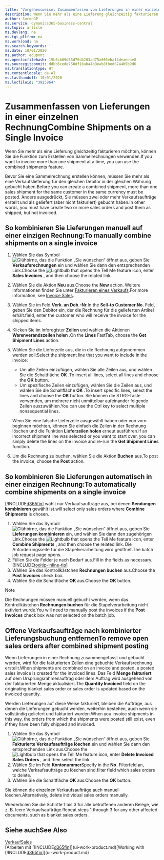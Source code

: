 ```yaml
---
title: 'Vorgehensweise: Zusammenfassen von Lieferungen in einer einzelnen Rechnung | Microsoft Docs'
description: Wenn Sie mehr als eine Lieferung gleichzeitig fakturieren möchten, können Sie die Funktion zum Erstellen von Sammelrechnungen verwenden.
author: SorenGP
ms.service: dynamics365-business-central
ms.topic: article
ms.devlang: na
ms.tgt_pltfrm: na
ms.workload: na
ms.search.keywords: ''
ms.date: 10/01/2020
ms.author: edupont
ms.openlocfilehash: 19b6cb69d33d76d4263ad75a666eba14deaeeae8
ms.sourcegitcommit: ddbb5cede750df1baba4b3eab8fbed6744b5b9d6
ms.translationtype: HT
ms.contentlocale: de-AT
ms.lasthandoff: 10/01/2020
ms.locfileid: "3925964"
---
```

# <a name="combine-shipments-on-a-single-invoice"></a><span data-ttu-id="7299c-103">Zusammenfassen von Lieferungen in einer einzelnen Rechnung</span><span class="sxs-lookup"><span data-stu-id="7299c-103">Combine Shipments on a Single Invoice</span></span>
<span data-ttu-id="7299c-104">Wenn Sie mehr als eine Lieferung gleichzeitig fakturieren möchten, können Sie die Funktion zum Erstellen von Sammelrechnungen verwenden.</span><span class="sxs-lookup"><span data-stu-id="7299c-104">If you want to invoice more than one shipment at a time, you can use the combined shipments feature.</span></span>  

<span data-ttu-id="7299c-105">Bevor Sie eine Sammelrechnung erstellen können, müssen Sie mehr als eine Verkaufslieferung für den gleichen Debitor in der gleichen Währung gebucht haben.</span><span class="sxs-lookup"><span data-stu-id="7299c-105">Before you can create a combined shipment, more than one sales shipment for the same customer in the same currency must be posted.</span></span> <span data-ttu-id="7299c-106">Anders ausgedrückt, Sie müssen zwei oder mehr Verkaufsaufträge erstellt und als geliefert (aber nicht fakturiert) gebucht haben.</span><span class="sxs-lookup"><span data-stu-id="7299c-106">In other words, you must have create two or more sales orders and post them as shipped, but not invoiced.</span></span> 

## <a name="to-manually-combine-shipments-on-a-single-invoice"></a><span data-ttu-id="7299c-107">So kombinieren Sie Lieferungen manuell auf einer einzigen Rechnung:</span><span class="sxs-lookup"><span data-stu-id="7299c-107">To manually combine shipments on a single invoice</span></span>  
1. <span data-ttu-id="7299c-108">Wählen Sie das Symbol ![Glühbirne, das die Funktion „Sie wünschen“ öffnet](media/ui-search/search_small.png "Tell Me-Funktion") aus, geben Sie **Verkaufsrechnungen** ein und wählen Sie dann den entsprechenden Link.</span><span class="sxs-lookup"><span data-stu-id="7299c-108">Choose the ![Lightbulb that opens the Tell Me feature](media/ui-search/search_small.png "Tell me what you want to do") icon, enter **Sales Invoices** , and then choose the related link.</span></span>  
2. <span data-ttu-id="7299c-109">Wählen Sie die Aktion **Neu** aus.</span><span class="sxs-lookup"><span data-stu-id="7299c-109">Choose the **New** action.</span></span> <span data-ttu-id="7299c-110">Weitere Informationen finden Sie unter [Fakturieren eines Verkaufs](sales-how-invoice-sales.md).</span><span class="sxs-lookup"><span data-stu-id="7299c-110">For more information, see [Invoice Sales](sales-how-invoice-sales.md).</span></span>
3. <span data-ttu-id="7299c-111">Wählen Sie im Feld **Verk. an Deb.-Nr.**</span><span class="sxs-lookup"><span data-stu-id="7299c-111">In the **Sell-to Customer No.**</span></span> <span data-ttu-id="7299c-112">Feld, geben Sie den Debitor ein, der die Rechnung für die gelieferten Artikel erhält.</span><span class="sxs-lookup"><span data-stu-id="7299c-112">field, enter the customer who will receive the invoice for the shipped items.</span></span>  
4. <span data-ttu-id="7299c-113">Klicken Sie im Inforegister **Zeilen** und wählen die  Aktionen **Warenverandszeilen holen** .</span><span class="sxs-lookup"><span data-stu-id="7299c-113">On the **Lines** FastTab, choose the **Get Shipment Lines** action.</span></span>  
5. <span data-ttu-id="7299c-114">Wählen Sie die Lieferzeile aus, die in die Rechnung aufgenommen werden soll:</span><span class="sxs-lookup"><span data-stu-id="7299c-114">Select the shipment line that you want to include in the invoice:</span></span>  

    - <span data-ttu-id="7299c-115">Um alle Zeilen einzufügen, wählen Sie alle Zeilen aus, und wählen Sie die Schaltfläche **OK** .</span><span class="sxs-lookup"><span data-stu-id="7299c-115">To insert all lines, select all lines and choose the **OK** button.</span></span>  
    - <span data-ttu-id="7299c-116">Um spezifische Zeilen einzufügen, wählen Sie die Zeilen aus, und wählen Sie die Schaltfläche **OK** .</span><span class="sxs-lookup"><span data-stu-id="7299c-116">To insert specific lines, select the lines and choose the **OK** button.</span></span> <span data-ttu-id="7299c-117">Sie können die STRG-Taste verwenden, um mehrere nicht unmittelbar aufeinander folgende Zeilen auszuwählen.</span><span class="sxs-lookup"><span data-stu-id="7299c-117">You can use the Ctrl key to select multiple nonsequential lines.</span></span>  

    <span data-ttu-id="7299c-118">Wenn Sie eine falsche Lieferzeile ausgewählt haben oder von vorn beginnen möchten, können Sie einfach die Zeilen in der Rechnung löschen und die Funktion **Lieferzeilen holen** erneut ausführen.</span><span class="sxs-lookup"><span data-stu-id="7299c-118">If an incorrect shipment line was selected or you want to start over, you can simply delete the lines on the invoice and re-run the **Get Shipment Lines** function.</span></span>  
7. <span data-ttu-id="7299c-119">Um die Rechnung zu buchen, wählen Sie die Aktion **Buchen** aus.</span><span class="sxs-lookup"><span data-stu-id="7299c-119">To post the invoice, choose the **Post** action.</span></span>  

## <a name="to-automatically-combine-shipments-on-a-single-invoice"></a><span data-ttu-id="7299c-120">So kombinieren Sie Lieferungen automatisch in einer einzigen Rechnung:</span><span class="sxs-lookup"><span data-stu-id="7299c-120">To automatically combine shipments on a single invoice</span></span>  
[!INCLUDE[d365fin](includes/d365fin_md.md)] <span data-ttu-id="7299c-121">wählt nur Verkaufsaufträge aus, bei denen **Sendungen kombinieren** gewählt ist.</span><span class="sxs-lookup"><span data-stu-id="7299c-121">will select only sales orders where **Combine Shipments** is chosen.</span></span> 

1. <span data-ttu-id="7299c-122">Wählen Sie das Symbol ![Glühbirne, das die Funktion „Sie wünschen“ öffnet](media/ui-search/search_small.png "Tell Me-Funktion") aus, geben Sie **Lieferungen kombinieren** ein, und wählen Sie dann den zugehörigen Link.</span><span class="sxs-lookup"><span data-stu-id="7299c-122">Choose the ![Lightbulb that opens the Tell Me feature](media/ui-search/search_small.png "Tell me what you want to do") icon, enter **Combine Shipments** , and then choose the related link.</span></span> <span data-ttu-id="7299c-123">Die Anforderungsseite für die Stapelverarbeitung wird geöffnet.</span><span class="sxs-lookup"><span data-stu-id="7299c-123">The batch job request page opens.</span></span>  
2. <span data-ttu-id="7299c-124">Füllen Sie die Felder je nach Bedarf aus.</span><span class="sxs-lookup"><span data-stu-id="7299c-124">Fill in the fields as necessary.</span></span> [!INCLUDE[tooltip-inline-tip](includes/tooltip-inline-tip_md.md)]
3. <span data-ttu-id="7299c-125">Wählen Sie das Kontrollkästchen **Rechnungen buchen** aus.</span><span class="sxs-lookup"><span data-stu-id="7299c-125">Choose the **Post Invoices** check box.</span></span>  
4. <span data-ttu-id="7299c-126">Wählen Sie die Schaltfläche **OK** aus.</span><span class="sxs-lookup"><span data-stu-id="7299c-126">Choose the **OK** button.</span></span>  

> [!NOTE]  
>  <span data-ttu-id="7299c-127">Die Rechnungen müssen manuell gebucht werden, wenn das Kontrollkästchen **Rechnungen buchen** für die Stapelverarbeitung nicht aktiviert wurde.</span><span class="sxs-lookup"><span data-stu-id="7299c-127">You will need to manually post the invoices if the **Post Invoices** check box was not selected on the batch job.</span></span>  

## <a name="to-remove-open-sales-orders-after-combined-shipment-posting"></a><span data-ttu-id="7299c-128">Offene Verkaufsaufträge nach kombinierter Lieferungsbuchung entfernen</span><span class="sxs-lookup"><span data-stu-id="7299c-128">To remove open sales orders after combined shipment posting</span></span> 
<span data-ttu-id="7299c-129">Wenn Lieferungen in einer Rechnung zusammengefasst und gebucht werden, wird für die fakturierten Zeilen eine gebuchte Verkaufsrechnung erstellt.</span><span class="sxs-lookup"><span data-stu-id="7299c-129">When shipments are combined on an invoice and posted, a posted sales invoice is created for the invoiced lines.</span></span> <span data-ttu-id="7299c-130">Das Feld **Menge fakturiert** auf dem Ursprungsrahmenauftrag oder dem Auftrag wird ausgehend von der fakturierten Menge aktualisiert.</span><span class="sxs-lookup"><span data-stu-id="7299c-130">The **Quantity Invoiced** field on the originating blanket sales order or sales order is updated based on the invoiced quantity.</span></span>  

<span data-ttu-id="7299c-131">Werden Lieferungen auf diese Weise fakturiert, bleiben die Aufträge, aus denen die Lieferungen gebucht werden, weiterhin bestehen, auch wenn sie vollständig geliefert und fakturiert wurden.</span><span class="sxs-lookup"><span data-stu-id="7299c-131">When you invoice shipments in this way, the orders from which the shipments were posted still exist, even if they have been fully shipped and invoiced.</span></span>   

1. <span data-ttu-id="7299c-132">Wählen Sie das Symbol ![Glühbirne, das die Funktion „Sie wünschen“ öffnet](media/ui-search/search_small.png "Tell Me-Funktion") aus, geben Sie **Fakturierte Verkaufsaufträge löschen** ein und wählen Sie dann den entsprechenden Link aus.</span><span class="sxs-lookup"><span data-stu-id="7299c-132">Choose the ![Lightbulb that opens the Tell Me feature](media/ui-search/search_small.png "Tell me what you want to do") icon, enter **Delete Invoiced Sales Orders** , and then select the link.</span></span>  
2. <span data-ttu-id="7299c-133">Wählen Sie im Feld **Kontonummer**</span><span class="sxs-lookup"><span data-stu-id="7299c-133">Specify in the **No.**</span></span> <span data-ttu-id="7299c-134">Filterfeld an, welche Verkaufsaufträge zu löschen sind.</span><span class="sxs-lookup"><span data-stu-id="7299c-134">filter field which sales orders to delete.</span></span>  
3. <span data-ttu-id="7299c-135">Wählen Sie die Schaltfläche **OK** aus.</span><span class="sxs-lookup"><span data-stu-id="7299c-135">Choose the **OK** button.</span></span>  

<span data-ttu-id="7299c-136">Sie können die einzelnen Verkaufsaufträge auch manuell löschen.</span><span class="sxs-lookup"><span data-stu-id="7299c-136">Alternatively, delete individual sales orders manually.</span></span>  

<span data-ttu-id="7299c-137">Wiederholen Sie die Schritte 1 bis 3 für alle betroffenen anderen Belege, wie z. B. leere Verkaufsaufträge.</span><span class="sxs-lookup"><span data-stu-id="7299c-137">Repeat steps 1 through 3 for any other affected documents, such as blanket sales orders.</span></span>

## <a name="see-also"></a><span data-ttu-id="7299c-138">Siehe auch</span><span class="sxs-lookup"><span data-stu-id="7299c-138">See Also</span></span>  
[<span data-ttu-id="7299c-139">Verkauf</span><span class="sxs-lookup"><span data-stu-id="7299c-139">Sales</span></span>](sales-manage-sales.md)  
<span data-ttu-id="7299c-140">[Arbeiten mit [!INCLUDE[d365fin](includes/d365fin_md.md)]](ui-work-product.md)</span><span class="sxs-lookup"><span data-stu-id="7299c-140">[Working with [!INCLUDE[d365fin](includes/d365fin_md.md)]](ui-work-product.md)</span></span>
